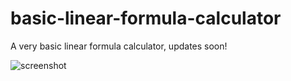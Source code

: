 # basic-linear-formula-calculator
A very basic linear formula calculator, updates soon!

![screenshot](https://user-images.githubusercontent.com/89216946/191779690-8241cd49-8ac7-4279-9ec2-e12c8a5e1160.png)

